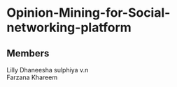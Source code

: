 # Opinion-Mining-for-Social-networking-platform
## Members
Lilly Dhaneesha 
sulphiya v.n   
Farzana Khareem  

